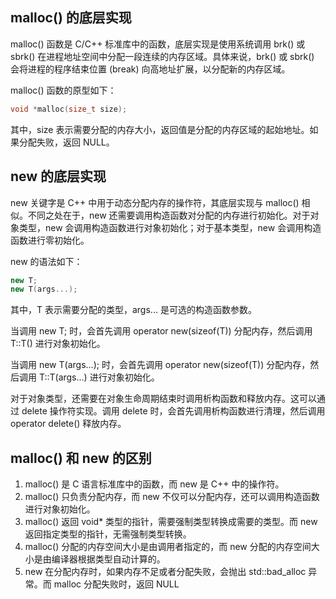 ## malloc() 的底层实现
malloc() 函数是 C/C++ 标准库中的函数，底层实现是使用系统调用 brk() 或 sbrk() 在进程地址空间中分配一段连续的内存区域。具体来说，brk() 或 sbrk() 会将进程的程序结束位置 (break) 向高地址扩展，以分配新的内存区域。

malloc() 函数的原型如下：

```c++
void *malloc(size_t size);
```
其中，size 表示需要分配的内存大小，返回值是分配的内存区域的起始地址。如果分配失败，返回 NULL。

## new 的底层实现
new 关键字是 C++ 中用于动态分配内存的操作符，其底层实现与 malloc() 相似。不同之处在于，new 还需要调用构造函数对分配的内存进行初始化。对于对象类型，new 会调用构造函数进行对象初始化；对于基本类型，new 会调用构造函数进行零初始化。

new 的语法如下：

```c++
new T;
new T(args...);
```
其中，T 表示需要分配的类型，args... 是可选的构造函数参数。

当调用 new T; 时，会首先调用 operator new(sizeof(T)) 分配内存，然后调用 T::T() 进行对象初始化。

当调用 new T(args...); 时，会首先调用 operator new(sizeof(T)) 分配内存，然后调用 T::T(args...) 进行对象初始化。

对于对象类型，还需要在对象生命周期结束时调用析构函数和释放内存。这可以通过 delete 操作符实现。调用 delete 时，会首先调用析构函数进行清理，然后调用 operator delete() 释放内存。

## malloc() 和 new 的区别

1. malloc() 是 C 语言标准库中的函数，而 new 是 C++ 中的操作符。
2. malloc() 只负责分配内存，而 new 不仅可以分配内存，还可以调用构造函数进行对象初始化。
3. malloc() 返回 void* 类型的指针，需要强制类型转换成需要的类型。而 new 返回指定类型的指针，无需强制类型转换。
4. malloc() 分配的内存空间大小是由调用者指定的，而 new 分配的内存空间大小是由编译器根据类型自动计算的。
5. new 在分配内存时，如果内存不足或者分配失败，会抛出 std::bad_alloc 异常。而 malloc 分配失败时，返回 NULL